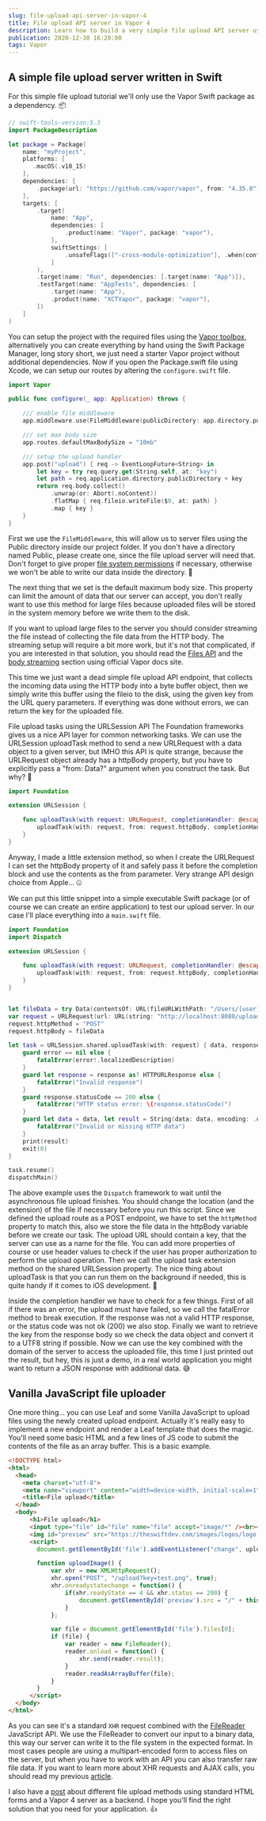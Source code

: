 ```yaml
---
slug: file-upload-api-server-in-vapor-4
title: File upload API server in Vapor 4
description: Learn how to build a very simple file upload API server using Vapor 4 and URLSession upload task on the client side.
publication: 2020-12-30 16:20:00
tags: Vapor
---
```


## A simple file upload server written in Swift

For this simple file upload tutorial we'll only use the Vapor Swift package as a dependency. 📦

```swift
// swift-tools-version:5.3
import PackageDescription

let package = Package(
    name: "myProject",
    platforms: [
       .macOS(.v10_15)
    ],
    dependencies: [
        .package(url: "https://github.com/vapor/vapor", from: "4.35.0"),
    ],
    targets: [
        .target(
            name: "App",
            dependencies: [
                .product(name: "Vapor", package: "vapor"),
            ],
            swiftSettings: [
                .unsafeFlags(["-cross-module-optimization"], .when(configuration: .release))
            ]
        ),
        .target(name: "Run", dependencies: [.target(name: "App")]),
        .testTarget(name: "AppTests", dependencies: [
            .target(name: "App"),
            .product(name: "XCTVapor", package: "vapor"),
        ])
    ]
)
```

You can setup the project with the required files using the [Vapor toolbox](https://github.com/vapor/toolbox), alternatively you can create everything by hand using the Swift Package Manager, long story short, we just need a starter Vapor project without additional dependencies. Now if you open the Package.swift file using Xcode, we can setup our routes by altering the `configure.swift` file.

```swift
import Vapor

public func configure(_ app: Application) throws {

    /// enable file middleware
    app.middleware.use(FileMiddleware(publicDirectory: app.directory.publicDirectory))

    /// set max body size
    app.routes.defaultMaxBodySize = "10mb"

    /// setup the upload handler
    app.post("upload") { req -> EventLoopFuture<String> in
        let key = try req.query.get(String.self, at: "key")
        let path = req.application.directory.publicDirectory + key
        return req.body.collect()
            .unwrap(or: Abort(.noContent))
            .flatMap { req.fileio.writeFile($0, at: path) }
            .map { key }
    }
}
```

First we use the `FileMiddleware`, this will allow us to server files using the Public directory inside our project folder. If you don't have a directory named Public, please create one, since the file upload server will need that. Don't forget to give proper [file system permissions](https://en.wikipedia.org/wiki/File-system_permissions) if necessary, otherwise we won't be able to write our data inside the directory. 📁

The next thing that we set is the default maximum body size. This property can limit the amount of data that our server can accept, you don't really want to use this method for large files because uploaded files will be stored in the system memory before we write them to the disk.

If you want to upload large files to the server you should consider streaming the file instead of collecting the file data from the HTTP body. The streaming setup will require a bit more work, but it's not that complicated, if you are interested in that solution, you should read the [Files API](https://docs.vapor.codes/4.0/files/) and the [body streaming](https://docs.vapor.codes/4.0/routing/#body-streaming) section using official Vapor docs site.

This time we just want a dead simple file upload API endpoint, that collects the incoming data using the HTTP body into a byte buffer object, then we simply write this buffer using the fileio to the disk, using the given key from the URL query parameters. If everything was done without errors, we can return the key for the uploaded file.

File upload tasks using the URLSession API
The Foundation frameworks gives us a nice API layer for common networking tasks. We can use the URLSession uploadTask method to send a new URLRequest with a data object to a given server, but IMHO this API is quite strange, because the URLRequest object already has a httpBody property, but you have to explicitly pass a "from: Data?" argument when you construct the task. But why? 🤔

```swift
import Foundation

extension URLSession {

    func uploadTask(with request: URLRequest, completionHandler: @escaping (Data?, URLResponse?, Error?) -> Void) -> URLSessionUploadTask {
        uploadTask(with: request, from: request.httpBody, completionHandler: completionHandler)
    }
}
```

Anyway, I made a little extension method, so when I create the URLRequest I can set the httpBody property of it and safely pass it before the completion block and use the contents as the from parameter. Very strange API design choice from Apple... 🤐

We can put this little snippet into a simple executable Swift package (or of course we can create an entire application) to test our upload server. In our case I'll place everything into a `main.swift` file.

```swift
import Foundation
import Dispatch

extension URLSession {

    func uploadTask(with request: URLRequest, completionHandler: @escaping (Data?, URLResponse?, Error?) -> Void) -> URLSessionUploadTask {
        uploadTask(with: request, from: request.httpBody, completionHandler: completionHandler)
    }
}


let fileData = try Data(contentsOf: URL(fileURLWithPath: "/Users/[user]]/[file].png"))
var request = URLRequest(url: URL(string: "http://localhost:8080/upload?key=\(UUID().uuidString).png")!)
request.httpMethod = "POST"
request.httpBody = fileData

let task = URLSession.shared.uploadTask(with: request) { data, response, error in
    guard error == nil else {
        fatalError(error!.localizedDescription)
    }
    guard let response = response as? HTTPURLResponse else {
        fatalError("Invalid response")
    }
    guard response.statusCode == 200 else {
        fatalError("HTTP status error: \(response.statusCode)")
    }
    guard let data = data, let result = String(data: data, encoding: .utf8) else {
        fatalError("Invalid or missing HTTP data")
    }
    print(result)
    exit(0)
}

task.resume()
dispatchMain()
```

The above example uses the `Dispatch` framework to wait until the asynchronous file upload finishes. You should change the location (and the extension) of the file if necessary before you run this script. Since we defined the upload route as a POST endpoint, we have to set the `httpMethod` property to match this, also we store the file data in the httpBody variable before we create our task. The upload URL should contain a key, that the server can use as a name for the file. You can add more properties of course or use header values to check if the user has proper authorization to perform the upload operation. Then we call the upload task extension method on the shared URLSession property. The nice thing about uploadTask is that you can run them on the background if needed, this is quite handy if it comes to iOS development. 📱

Inside the completion handler we have to check for a few things. First of all if there was an error, the upload must have failed, so we call the fatalError method to break execution. If the response was not a valid HTTP response, or the status code was not ok (200) we also stop. Finally we want to retrieve the key from the response body so we check the data object and convert it to a UTF8 string if possible. Now we can use the key combined with the domain of the server to access the uploaded file, this time I just printed out the result, but hey, this is just a demo, in a real world application you might want to return a JSON response with additional data. 😅

## Vanilla JavaScript file uploader

One more thing... you can use Leaf and some Vanilla JavaScript to upload files using the newly created upload endpoint. Actually it's really easy to implement a new endpoint and render a Leaf template that does the magic. You'll need some basic HTML and a few lines of JS code to submit the contents of the file as an array buffer. This is a basic example.

```html
<!DOCTYPE html>
<html>
  <head>
    <meta charset="utf-8">
    <meta name="viewport" content="width=device-width, initial-scale=1">
    <title>File upload</title>
  </head>
  <body>
      <h1>File upload</h1>
      <input type="file" id="file" name="file" accept="image/*" /><br><br>
      <img id="preview" src="https://theswiftdev.com/images/logos/logo.png" width="256px">
      <script>
        document.getElementById('file').addEventListener("change", uploadImage);

        function uploadImage() {
            var xhr = new XMLHttpRequest();
            xhr.open("POST", "/upload?key=test.png", true);
            xhr.onreadystatechange = function() {
                if(xhr.readyState == 4 && xhr.status == 200) {
                    document.getElementById('preview').src = "/" + this.responseText;
                }
            };

            var file = document.getElementById('file').files[0];
            if (file) {
                var reader = new FileReader();
                reader.onload = function() {
                    xhr.send(reader.result);
                }
                reader.readAsArrayBuffer(file);
            }
        }
      </script>
  </body>
</html>
```

As you can see it's a standard `XHR` request combined with the [FileReader](https://developer.mozilla.org/en-US/docs/Web/API/FileReader) JavaScript API. We use the FileReader to convert our input to a binary data, this way our server can write it to the file system in the expected format. In most cases people are using a multipart-encoded form to access files on the server, but when you have to work with an API you can also transfer raw file data. If you want to learn more about XHR requests and AJAX calls, you should read my previous [article](https://theswiftdev.com/ajax-calls-using-vapor-4/).

I also have a [post](https://theswiftdev.com/file-upload-using-vapor-4/) about different file upload methods using standard HTML forms and a Vapor 4 server as a backend. I hope you'll find the right solution that you need for your application. 👍
